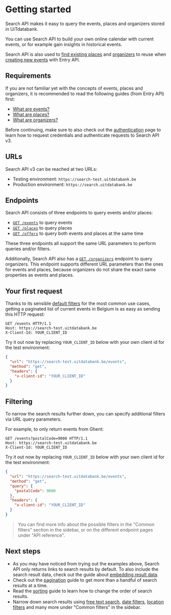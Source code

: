 # Getting started

Search API makes it easy to query the events, places and organizers stored in UiTdatabank.

You can use Search API to build your own online calendar with current events, or for example gain insights in historical events.

Search API is also used to [find existing places](../entry-api/places/finding-and-reusing-places.md) and [organizers](../entry-api/organizers/finding-and-reusing-organizers.md) to reuse when [creating new events](../entry-api/events/create.md) with Entry API.

## Requirements

If you are not familiar yet with the concepts of events, places and organizers, it is recommended to read the following guides (from Entry API) first:

* [What are events?](../entry-api/events/introduction.md)
* [What are places?](../entry-api/places/introduction.md)
* [What are organizers?](../entry-api/organizers/introduction.md)

Before continuing, make sure to also check out the [authentication](./authentication.md) page to learn how to request credentials and authenticate requests to Search API v3.

## URLs

Search API v3 can be reached at two URLs:

* Testing environment: `https://search-test.uitdatabank.be`
* Production environment: `https://search.uitdatabank.be`

## Endpoints

Search API consists of three endpoints to query events and/or places:

* [`GET /events`](https://docs.publiq.be/docs/uitdatabank/search-api/reference/operations/list-events) to query events
* [`GET /places`](https://docs.publiq.be/docs/uitdatabank/search-api/reference/operations/list-places) to query places
* [`GET /offers`](https://docs.publiq.be/docs/uitdatabank/search-api/reference/operations/list-offers) to query both events and places at the same time

These three endpoints all support the same URL parameters to perform queries and/or filters.

Additionally, Search API also has a [`GET /organizers`](https://docs.publiq.be/docs/uitdatabank/search-api/reference/operations/list-organizers) endpoint to query organizers. This endpoint supports different URL parameters than the ones for events and places, because organizers do not share the exact same properties as events and places.

## Your first request

Thanks to its sensible [default filters](./filters/default-filters.md) for the most common use cases, getting a paginated list of current events in Belgium is as easy as sending this HTTP request:

```http
GET /events HTTP/1.1
Host: https://search-test.uitdatabank.be
X-Client-Id: YOUR_CLIENT_ID
```

Try it out now by replacing `YOUR_CLIENT_ID` below with your own client id for the test environment:

```json http
{
  "url": "https://search-test.uitdatabank.be/events",
  "method": "get",
  "headers": {
    "x-client-id": "YOUR_CLIENT_ID"
  }
}
```

## Filtering

To narrow the search results further down, you can specify additional filters via URL query parameters.

For example, to only return events from Ghent:

```http
GET /events?postalCode=9000 HTTP/1.1
Host: https://search-test.uitdatabank.be
X-Client-Id: YOUR_CLIENT_ID
```

Try it out now by replacing `YOUR_CLIENT_ID` below with your own client id for the test environment:

```json http
{
  "url": "https://search-test.uitdatabank.be/events",
  "method": "get",
  "query": {
    "postalCode": 9000
  },
  "headers": {
    "x-client-id": "YOUR_CLIENT_ID"
  }
}
```

> You can find more info about the possible filters in the "Common filters" section in the sidebar, or on the different endpoint pages under "API reference".

## Next steps

* As you may have noticed from trying out the examples above, Search API only returns links to search results by default. To also include the search result data, check out the guide about [embedding result data](./embedding.md).
* Check out the [pagination](./pagination.md) guide to get more than a handful of search results at a time.
* Read the [sorting](./sorting.md) guide to learn how to change the order of search results.
* Narrow down search results using [free text search](./filters/freetext.md), [date filters](./filters/datetime.md), [location filters](./filters/location.md) and many more under "Common filters" in the sidebar.
